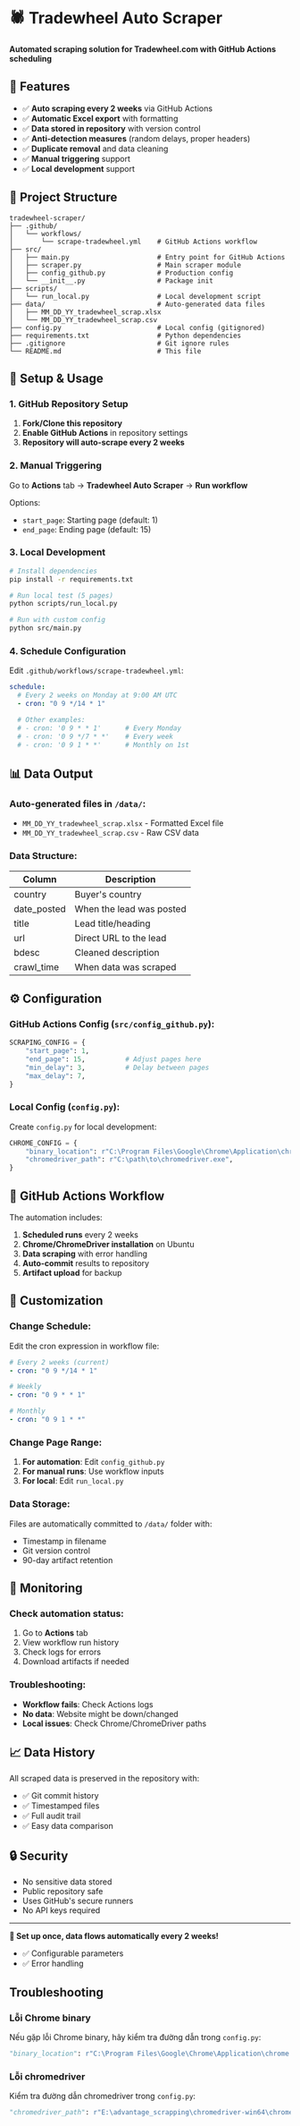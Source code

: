 # 🕷️ Tradewheel Auto Scraper

**Automated scraping solution for Tradewheel.com with GitHub Actions scheduling**

## 🎯 Features

- ✅ **Auto scraping every 2 weeks** via GitHub Actions
- ✅ **Automatic Excel export** with formatting
- ✅ **Data stored in repository** with version control
- ✅ **Anti-detection measures** (random delays, proper headers)
- ✅ **Duplicate removal** and data cleaning
- ✅ **Manual triggering** support
- ✅ **Local development** support

## 📁 Project Structure

```
tradewheel-scraper/
├── .github/
│   └── workflows/
│       └── scrape-tradewheel.yml    # GitHub Actions workflow
├── src/
│   ├── main.py                      # Entry point for GitHub Actions
│   ├── scraper.py                   # Main scraper module
│   ├── config_github.py             # Production config
│   └── __init__.py                  # Package init
├── scripts/
│   └── run_local.py                 # Local development script
├── data/                            # Auto-generated data files
│   ├── MM_DD_YY_tradewheel_scrap.xlsx
│   └── MM_DD_YY_tradewheel_scrap.csv
├── config.py                        # Local config (gitignored)
├── requirements.txt                 # Python dependencies
├── .gitignore                       # Git ignore rules
└── README.md                        # This file
```

## 🚀 Setup & Usage

### 1. GitHub Repository Setup

1. **Fork/Clone this repository**
2. **Enable GitHub Actions** in repository settings
3. **Repository will auto-scrape every 2 weeks**

### 2. Manual Triggering

Go to **Actions** tab → **Tradewheel Auto Scraper** → **Run workflow**

Options:

- `start_page`: Starting page (default: 1)
- `end_page`: Ending page (default: 15)

### 3. Local Development

```bash
# Install dependencies
pip install -r requirements.txt

# Run local test (5 pages)
python scripts/run_local.py

# Run with custom config
python src/main.py
```

### 4. Schedule Configuration

Edit `.github/workflows/scrape-tradewheel.yml`:

```yaml
schedule:
  # Every 2 weeks on Monday at 9:00 AM UTC
  - cron: "0 9 */14 * 1"

  # Other examples:
  # - cron: '0 9 * * 1'      # Every Monday
  # - cron: '0 9 */7 * *'    # Every week
  # - cron: '0 9 1 * *'      # Monthly on 1st
```

## 📊 Data Output

### Auto-generated files in `/data/`:

- `MM_DD_YY_tradewheel_scrap.xlsx` - Formatted Excel file
- `MM_DD_YY_tradewheel_scrap.csv` - Raw CSV data

### Data Structure:

| Column      | Description              |
| ----------- | ------------------------ |
| country     | Buyer's country          |
| date_posted | When the lead was posted |
| title       | Lead title/heading       |
| url         | Direct URL to the lead   |
| bdesc       | Cleaned description      |
| crawl_time  | When data was scraped    |

## ⚙️ Configuration

### GitHub Actions Config (`src/config_github.py`):

```python
SCRAPING_CONFIG = {
    "start_page": 1,
    "end_page": 15,          # Adjust pages here
    "min_delay": 3,          # Delay between pages
    "max_delay": 7,
}
```

### Local Config (`config.py`):

Create `config.py` for local development:

```python
CHROME_CONFIG = {
    "binary_location": r"C:\Program Files\Google\Chrome\Application\chrome.exe",
    "chromedriver_path": r"C:\path\to\chromedriver.exe",
}
```

## 🤖 GitHub Actions Workflow

The automation includes:

1. **Scheduled runs** every 2 weeks
2. **Chrome/ChromeDriver installation** on Ubuntu
3. **Data scraping** with error handling
4. **Auto-commit** results to repository
5. **Artifact upload** for backup

## 🔧 Customization

### Change Schedule:

Edit the cron expression in workflow file:

```yaml
# Every 2 weeks (current)
- cron: "0 9 */14 * 1"

# Weekly
- cron: "0 9 * * 1"

# Monthly
- cron: "0 9 1 * *"
```

### Change Page Range:

1. **For automation**: Edit `config_github.py`
2. **For manual runs**: Use workflow inputs
3. **For local**: Edit `run_local.py`

### Data Storage:

Files are automatically committed to `/data/` folder with:

- Timestamp in filename
- Git version control
- 90-day artifact retention

## 🚨 Monitoring

### Check automation status:

1. Go to **Actions** tab
2. View workflow run history
3. Check logs for errors
4. Download artifacts if needed

### Troubleshooting:

- **Workflow fails**: Check Actions logs
- **No data**: Website might be down/changed
- **Local issues**: Check Chrome/ChromeDriver paths

## 📈 Data History

All scraped data is preserved in the repository with:

- ✅ Git commit history
- ✅ Timestamped files
- ✅ Full audit trail
- ✅ Easy data comparison

## 🔒 Security

- No sensitive data stored
- Public repository safe
- Uses GitHub's secure runners
- No API keys required

---

**🎉 Set up once, data flows automatically every 2 weeks!**

- ✅ Configurable parameters
- ✅ Error handling

## Troubleshooting

### Lỗi Chrome binary

Nếu gặp lỗi Chrome binary, hãy kiểm tra đường dẫn trong `config.py`:

```python
"binary_location": r"C:\Program Files\Google\Chrome\Application\chrome.exe"
```

### Lỗi chromedriver

Kiểm tra đường dẫn chromedriver trong `config.py`:

```python
"chromedriver_path": r"E:\advantage_scrapping\chromedriver-win64\chromedriver.exe"
```
